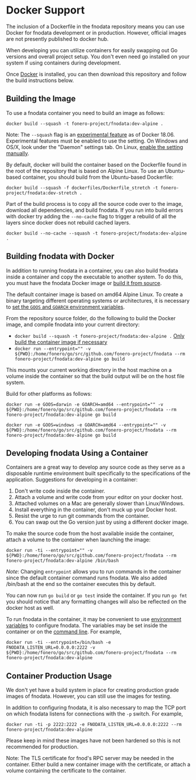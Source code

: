 # Docker Support

The inclusion of a Dockerfile in the fnodata repository means you can use Docker
for fnodata development or in production. However, official images are not
presently published to docker hub.

When developing you can utilize containers for easily swapping out Go versions
and overall project setup. You don't even need go installed on your system if
using containers during development.

Once [Docker](https://docs.docker.com/install/) is installed, you can then
download this repository and follow the build instructions below.

## Building the Image

To use a fnodata container you need to build an image as follows:

`docker build --squash -t fonero-project/fnodata:dev-alpine .`

Note: The `--squash` flag is an [experimental
feature](https://docs.docker.com/engine/reference/commandline/image_build/) as
of Docker 18.06. Experimental features must be enabled to use the setting. On
Windows and OS/X, look under the "Daemon" settings tab. On Linux, [enable the
setting manually](https://github.com/docker/cli/blob/master/experimental/README.md).

By default, docker will build the container based on the Dockerfile found in the
root of the repository that is based on Alpine Linux. To use an Ubuntu-based
container, you should build from the Ubuntu-based Dockerfile:

`docker build --squash -f dockerfiles/Dockerfile_stretch -t fonero-project/fnodata:dev-stretch .`

Part of the build process is to copy all the source code over to the image,
download all dependencies, and build fnodata. If you run into build errors with
docker try adding the `--no-cache` flag to trigger a rebuild of all the layers
since docker does not rebuild cached layers.

`docker build --no-cache --squash -t fonero-project/fnodata:dev-alpine .`

## Building fnodata with Docker

In addition to running fnodata in a container, you can also build fnodata inside
a container and copy the executable to another system. To do this, you must have
the fnodata Docker image or [build it from source](#building-the-image).

The default container image is based on amd64 Alpine Linux. To create a binary
targeting different operating systems or architectures, it is necessary to [set
the `GOOS` and `GOARCH` environment variables](https://golang.org/doc/install/source#environment).

From the repository source folder, do the following to build the Docker image,
and compile fnodata into your current directory:

- `docker build --squash -t fonero-project/fnodata:dev-alpine .` [Only build the container image if necessary](#building-the-image)
- `docker run --entrypoint="" -v ${PWD}:/home/fonero/go/src/github.com/fonero-project/fnodata --rm fonero-project/fnodata:dev-alpine go build`

This mounts your current working directory in the host machine on a volume
inside the container so that the build output will be on the host file system.

Build for other platforms as follows:

`docker run -e GOOS=darwin -e GOARCH=amd64 --entrypoint="" -v ${PWD}:/home/fonero/go/src/github.com/fonero-project/fnodata --rm fonero-project/fnodata:dev-alpine go build`

`docker run -e GOOS=windows -e GOARCH=amd64 --entrypoint="" -v ${PWD}:/home/fonero/go/src/github.com/fonero-project/fnodata --rm fonero-project/fnodata:dev-alpine go build`

## Developing fnodata Using a Container

Containers are a great way to develop any source code as they serve as a
disposable runtime environment built specifically to the specifications of the
application. Suggestions for developing in a container:

1. Don't write code inside the container.
2. Attach a volume and write code from your editor on your docker host.
3. Attached volumes on a Mac are generally slower than Linux/Windows.
4. Install everything in the container, don't muck up your Docker host.
5. Resist the urge to run git commands from the container.
6. You can swap out the Go version just by using a different docker image.

To make the source code from the host available inside the container, attach a
volume to the container when launching the image:

`docker run -ti --entrypoint="" -v ${PWD}:/home/fonero/go/src/github.com/fonero-project/fnodata --rm fonero-project/fnodata:dev-alpine /bin/bash`

_Note_: Changing `entrypoint` allows you to run commands in the container since
the default container command runs fnodata. We also added /bin/bash at the
end so the container executes this by default.

You can now run `go build` or `go test` inside the container. If you run `go fmt`
you should notice that any formatting changes will also be reflected on the
docker host as well.

To run fnodata in the container, it may be convenient to use [environment
variables](#using-configuration-environment-variables) to configure fnodata. The
variables may be set inside the container or on the [command
line](https://docs.docker.com/engine/reference/run/#env-environment-variables).
For example,

`docker run -ti --entrypoint=/bin/bash -e FNODATA_LISTEN_URL=0.0.0.0:2222 -v ${PWD}:/home/fonero/go/src/github.com/fonero-project/fnodata --rm fonero-project/fnodata:dev-alpine`

## Container Production Usage

We don't yet have a build system in place for creating production grade images
of fnodata. However, you can still use the images for testing.

In addition to configuring fnodata, it is also necessary to map the TCP port on
which fnodata listens for connections with the `-p` switch. For example,

`docker run -ti -p 2222:2222 -e FNODATA_LISTEN_URL=0.0.0.0:2222 --rm fonero-project/fnodata:dev-alpine`

Please keep in mind these images have not been hardened so this is not
recommended for production.

Note: The TLS certificate for fnod's RPC server may be needed in the container.
Either build a new container image with the certificate, or attach a volume
containing the certificate to the container.
